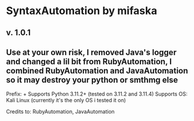 # SyntaxAutomation by mifaska

## v. 1.0.1

## Use at your own risk, I removed Java's logger and changed a lil bit from RubyAutomation, I combined RubyAutomation and JavaAutomation so it may destroy your python or smthmg else

Prefix: +
Supports Python 3.11.2+ (tested on 3.11.2 and 3.11.4)
Supports OS: Kali Linux (currently it's the only OS i tested it on)

Credits to: RubyAutomation, JavaAutomation
